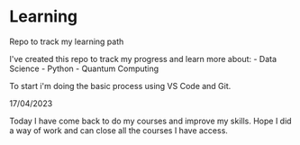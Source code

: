 # Learning
Repo to track my learning path

I've created this repo to track my progress and learn more about:
    - Data Science
    - Python
    - Quantum Computing

To start i'm doing the basic process using VS Code and Git.


17/04/2023

Today I have come back to do my courses and improve my skills.
Hope I did a way of work and can close all the courses I have access.

